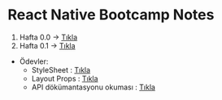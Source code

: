 # React Native Bootcamp Notes

1. Hafta 0.0 -> [Tıkla](Week-0.0.md)
2. Hafta 0.1 -> [Tıkla](Week-0.1.md)

- Ödevler:
  - StyleSheet : [Tıkla](https://reactnative.dev/docs/stylesheet)
  - Layout Props : [Tıkla](https://reactnative.dev/docs/layout-props)
  - API dökümantasyonu okuması : [Tıkla](https://reactnative.dev/docs/accessibilityinfo)

